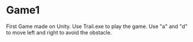 # Game1
First Game made on Unity. Use Trail.exe to play the game.
Use "a" and "d" to move left and right to avoid the obstacle.
